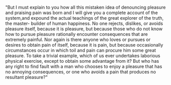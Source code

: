 "But I must explain to you how all this mistaken idea of denouncing pleasure and
praising pain was born and I will give you a complete account of the system,and
expound the actual teachings of the great explorer of the truth, the master- 
builder of human happiness. No one rejects, dislikes, or avoids pleasure itself,
because it is pleasure, but because those who do not know how to pursue pleasure
rationally encounter consequences that are extremely painful. Nor again is there
anyone who loves or pursues or desires to obtain pain of itself, because it is
pain, but because occasionally circumstances occur in which toil and pain can 
procure him some great pleasure. To take a trivial example, which of us ever 
undertakes laborious physical exercise, except to obtain some advantage from it? 
But who has any right to find fault with a man who chooses to enjoy a pleasure 
that has no annoying consequences, or one who avoids a pain that produces no 
resultant pleasure?" 